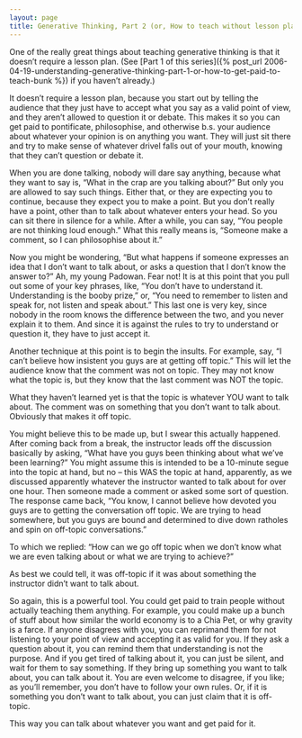 ```yaml
---
layout: page
title: Generative Thinking, Part 2 (or, How to teach without lesson planning)
---
```

One of the really great things about teaching generative thinking is that it doesn’t require a lesson plan. (See [Part 1 of this series]({% post_url 2006-04-19-understanding-generative-thinking-part-1-or-how-to-get-paid-to-teach-bunk %}) if you haven’t already.)

It doesn’t require a lesson plan, because you start out by telling the audience that they just have to accept what you say as a valid point of view, and they aren’t allowed to question it or debate. This makes it so you can get paid to pontificate, philosophise, and otherwise b.s. your audience about whatever your opinion is on anything you want. They will just sit there and try to make sense of whatever drivel falls out of your mouth, knowing that they can’t question or debate it.

When you are done talking, nobody will dare say anything, because what they want to say is, “What in the crap are you talking about?” But only you are allowed to say such things. Either that, or they are expecting you to continue, because they expect you to make a point. But you don’t really have a point, other than to talk about whatever enters your head. So you can sit there in silence for a while. After a while, you can say, “You people are not thinking loud enough.” What this really means is, “Someone make a comment, so I can philosophise about it.”

Now you might be wondering, “But what happens if someone expresses an idea that I don’t want to talk about, or asks a question that I don’t know the answer to?” Ah, my young Padowan. Fear not! It is at this point that you pull out some of your key phrases, like, “You don’t have to understand it. Understanding is the booby prize,” or, “You need to remember to listen and speak for, not listen and speak about.” This last one is very key, since nobody in the room knows the difference between the two, and you never explain it to them. And since it is against the rules to try to understand or question it, they have to just accept it.

Another technique at this point is to begin the insults. For example, say, “I can’t believe how insistent you guys are at getting off topic.” This will let the audience know that the comment was not on topic. They may not know what the topic is, but they know that the last comment was NOT the topic.

What they haven’t learned yet is that the topic is whatever YOU want to talk about. The comment was on something that you don’t want to talk about. Obviously that makes it off topic.

You might believe this to be made up, but I swear this actually happened. After coming back from a break, the instructor leads off the discussion basically by asking, “What have you guys been thinking about what we’ve been learning?” You might assume this is intended to be a 10-minute segue into the topic at hand, but no – this WAS the topic at hand, apparently, as we discussed apparently whatever the instructor wanted to talk about for over one hour. Then someone made a comment or asked some sort of question. The response came back, “You know, I cannot believe how devoted you guys are to getting the conversation off topic. We are trying to head somewhere, but you guys are bound and determined to dive down ratholes and spin on off-topic conversations.”

To which we replied: “How can we go off topic when we don’t know what we are even talking about or what we are trying to achieve?”

As best we could tell, it was off-topic if it was about something the instructor didn’t want to talk about.

So again, this is a powerful tool. You could get paid to train people without actually teaching them anything. For example, you could make up a bunch of stuff about how similar the world economy is to a Chia Pet, or why gravity is a farce. If anyone disagrees with you, you can reprimand them for not listening to your point of view and accepting it as valid for you. If they ask a question about it, you can remind them that understanding is not the purpose. And if you get tired of talking about it, you can just be silent, and wait for them to say something. If they bring up something you want to talk about, you can talk about it. You are even welcome to disagree, if you like; as you’ll remember, you don’t have to follow your own rules. Or, if it is something you don’t want to talk about, you can just claim that it is off-topic.

This way you can talk about whatever you want and get paid for it.